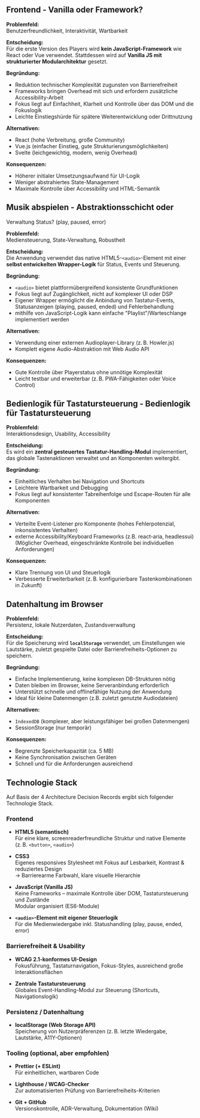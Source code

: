 ## Frontend - Vanilla oder Framework?
**Problemfeld:**  
Benutzerfreundlichkeit, Interaktivität, Wartbarkeit

**Entscheidung:**  
Für die erste Version des Players wird **kein JavaScript-Framework** wie React oder Vue verwendet. Stattdessen wird auf **Vanilla JS mit strukturierter Modularchitektur** gesetzt.

**Begründung:**  
- Reduktion technischer Komplexität zugunsten von Barrierefreiheit  
- Frameworks bringen Overhead mit sich und erfordern zusätzliche Accessibility-Arbeit  
- Fokus liegt auf Einfachheit, Klarheit und Kontrolle über das DOM und die Fokuslogik  
- Leichte Einstiegshürde für spätere Weiterentwicklung oder Drittnutzung

**Alternativen:**  
- React (hohe Verbreitung, große Community)  
- Vue.js (einfacher Einstieg, gute Strukturierungsmöglichkeiten)  
- Svelte (leichgewichtig, modern, wenig Overhead)

**Konsequenzen:**  
- Höherer initialer Umsetzungsaufwand für UI-Logik  
- Weniger abstrahiertes State-Management  
- Maximale Kontrolle über Accessibility und HTML-Semantik


## Musik abspielen - Abstraktionsschicht oder <audio>-Element?
Verwaltung Status? (play, paused, error)

**Problemfeld:**  
Mediensteuerung, State-Verwaltung, Robustheit

**Entscheidung:**  
Die Anwendung verwendet das native HTML5-`<audio>`-Element mit einer **selbst entwickelten Wrapper-Logik** für Status, Events und Steuerung.

**Begründung:**  
- `<audio>` bietet plattformübergreifend konsistente Grundfunktionen  
- Fokus liegt auf Zugänglichkeit, nicht auf komplexer UI oder DSP  
- Eigener Wrapper ermöglicht die Anbindung von Tastatur-Events, Statusanzeigen (playing, paused, ended) und Fehlerbehandlung
- mithilfe von JavaScript-Logik kann einfache "Playlist"/Warteschlange implementiert werden

**Alternativen:**  
- Verwendung einer externen Audioplayer-Library (z. B. Howler.js)  
- Komplett eigene Audio-Abstraktion mit Web Audio API

**Konsequenzen:**  
- Gute Kontrolle über Playerstatus ohne unnötige Komplexität  
- Leicht testbar und erweiterbar (z. B. PWA-Fähigkeiten oder Voice Control)


## Bedienlogik für Tastatursteuerung - Bedienlogik für Tastatursteuerung

**Problemfeld:**  
Interaktionsdesign, Usability, Accessibility

**Entscheidung:**  
Es wird ein **zentral gesteuertes Tastatur-Handling-Modul** implementiert, das globale Tastenaktionen verwaltet und an Komponenten weitergibt.

**Begründung:**  
- Einheitliches Verhalten bei Navigation und Shortcuts  
- Leichtere Wartbarkeit und Debugging  
- Fokus liegt auf konsistenter Tabreihenfolge und Escape-Routen für alle Komponenten

**Alternativen:**  
- Verteilte Event-Listener pro Komponente (hohes Fehlerpotenzial, inkonsistentes Verhalten)
- externe Accessibility/Keyboard Frameworks (z.B. react-aria, headlessui) (Möglicher Overhead, eingeschränkte Kontrolle bei individuellen Anforderungen)

**Konsequenzen:**  
- Klare Trennung von UI und Steuerlogik  
- Verbesserte Erweiterbarkeit (z. B. konfigurierbare Tastenkombinationen in Zukunft)


## Datenhaltung im Browser

**Problemfeld:**  
Persistenz, lokale Nutzerdaten, Zustandsverwaltung

**Entscheidung:**  
Für die Speicherung wird **`localStorage`** verwendet, um Einstellungen wie Lautstärke, zuletzt gespielte Datei oder Barrierefreiheits-Optionen zu speichern.

**Begründung:**  
- Einfache Implementierung, keine komplexen DB-Strukturen nötig  
- Daten bleiben im Browser, keine Serveranbindung erforderlich  
- Unterstützt schnelle und offlinefähige Nutzung der Anwendung
- Ideal für kleine Datenmengen (z.B. zuletzt genutzte Audiodateien)

**Alternativen:**  
- `IndexedDB` (komplexer, aber leistungsfähiger bei großen Datenmengen)  
- SessionStorage (nur temporär)

**Konsequenzen:**  
- Begrenzte Speicherkapazität (ca. 5 MB)  
- Keine Synchronisation zwischen Geräten  
- Schnell und für die Anforderungen ausreichend


## Technologie Stack
Auf Basis der 4 Architecture Decision Records ergibt sich folgender Technologie Stack.

### Frontend
- **HTML5 (semantisch)**  
  Für eine klare, screenreaderfreundliche Struktur und native Elemente (z. B. `<button>`, `<audio>`)

- **CSS3**  
  Eigenes responsives Stylesheet mit Fokus auf Lesbarkeit, Kontrast & reduziertes Design  
  → Barrierearme Farbwahl, klare visuelle Hierarchie

- **JavaScript (Vanilla JS)**  
  Keine Frameworks – maximale Kontrolle über DOM, Tastatursteuerung und Zustände  
  Modular organisiert (ES6-Module)

- **`<audio>`-Element mit eigener Steuerlogik**  
  Für die Medienwiedergabe inkl. Statushandling (play, pause, ended, error)

### Barrierefreiheit & Usability

- **WCAG 2.1-konformes UI-Design**  
  Fokusführung, Tastaturnavigation, Fokus-Styles, ausreichend große Interaktionsflächen

- **Zentrale Tastatursteuerung**  
  Globales Event-Handling-Modul zur Steuerung (Shortcuts, Navigationslogik)

### Persistenz / Datenhaltung

- **localStorage (Web Storage API)**  
  Speicherung von Nutzerpräferenzen (z. B. letzte Wiedergabe, Lautstärke, A11Y-Optionen)

### Tooling (optional, aber empfohlen)

- **Prettier (+ ESLint)**  
  Für einheitlichen, wartbaren Code

- **Lighthouse / WCAG-Checker**  
  Zur automatisierten Prüfung von Barrierefreiheits-Kriterien

- **Git + GitHub**  
  Versionskontrolle, ADR-Verwaltung, Dokumentation (Wiki)



